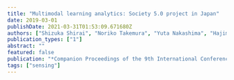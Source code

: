 ```yaml
---
title: "Multimodal learning analytics: Society 5.0 project in Japan"
date: 2019-03-01
publishDate: 2021-03-31T01:53:09.671680Z
authors: ["Shizuka Shirai", "Noriko Takemura", "Yuta Nakashima", "Hajime Nagahara", "Haruo Takemura"]
publication_types: ["1"]
abstract: ""
featured: false
publication: "*Companion Proceedings of the 9th International Conference on Learning Analytics & Knowledge*"
tags: ["sensing"]
---
```


